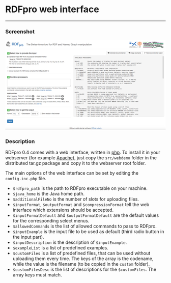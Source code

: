 <div class='page-header'>
    <h1>RDFpro web interface</h1>
</div>

---------------------------------------

### Screenshot

<a href="https://knowledgestore2.fbk.eu/rdfpro-demo/"><img id='demo-img' src='images/demo.png' /></a>

### Description

RDFpro 0.4 comes with a web interface, written in [php](http://www.php.net/).
To install it in your webserver (for example [Apache](http://httpd.apache.org/)), just copy the `src/webdemo` folder in the distributed tar.gz package and copy it to the webserver root folder.

The main options of the web interface can be set by editing the `config.inc.php` file.

* `$rdfpro_path` is the path to RDFpro executable on your machine.
* `$java_home` is the Java home path.
* `$additionalFileNo` is the number of slots for uploading files.
* `$inputFormat`, `$outputFormat` and `$compressionFormat` tell the web interface which extensions should be accepted.
* `$inputFormatDefault` and `$outputFormatDefault` are the default values for the corresponding select menus.
* `$allowedCommands` is the list of allowed commands to pass to RDFpro.
* `$inputExample` is the input file to be used as default (third radio button in the input part).
* `$inputDescription` is the description of `$inputExample`.
* `$exampleList` is a list of predefined examples.
* `$customFiles` is a list of predefined files, that can be used without uploading them every time.
    The keys of the array is the codename, while the value is the filename (to be copied in the `custom` folder).
* `$customFilesDesc` is the list of descriptions for the `$customFiles`. The array keys must match.
